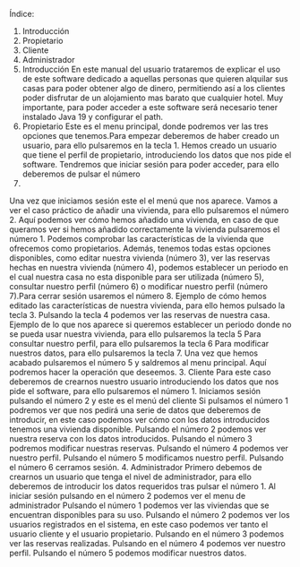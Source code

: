 Índice:
1. Introducción
2. Propietario
3. Cliente
4. Administrador
1. Introducción
En este manual del usuario trataremos de explicar el uso de este software dedicado a
aquellas personas que quieren alquilar sus casas para poder obtener algo de dinero,
permitiendo así a los clientes poder disfrutar de un alojamiento mas barato que cualquier
hotel.
Muy importante, para poder acceder a este software será necesario tener instalado Java
19 y configurar el path.
2. Propietario
Este es el menu principal, donde podremos ver las tres opciones que tenemos.Para
empezar deberemos de haber creado un usuario, para ello pulsaremos en la tecla 1.
Hemos creado un usuario que tiene el perfil de propietario, introduciendo los datos que nos
pide el software.
Tendremos que iniciar sesión para poder acceder, para ello deberemos de pulsar el número
2.
Una vez que iniciamos sesión este el el menú que nos aparece.
Vamos a ver el caso práctico de añadir una vivienda, para ello pulsaremos el número 2.
Aquí podemos ver cómo hemos añadido una vivienda, en caso de que queramos ver si
hemos añadido correctamente la vivienda pulsaremos el número 1.
Podemos comprobar las características de la vivienda que ofrecemos como propietarios.
Además, tenemos todas estas opciones disponibles, como editar nuestra vivienda
(número 3), ver las reservas hechas en nuestra vivienda (número 4), podemos establecer
un periodo en el cual nuestra casa no esta disponible para ser utilizada (número 5),
consultar nuestro perfil (número 6) o modificar nuestro perfil (número 7).Para cerrar sesión
usaremos el número 8.
Ejemplo de cómo hemos editado las características de nuestra vivienda, para ello hemos
pulsado la tecla 3.
Pulsando la tecla 4 podemos ver las reservas de nuestra casa.
Ejemplo de lo que nos aparece si queremos establecer un periodo donde no se pueda usar
nuestra vivienda, para ello pulsaremos la tecla 5
Para consultar nuestro perfil, para ello pulsaremos la tecla 6
Para modificar nuestros datos, para ello pulsaremos la tecla 7.
Una vez que hemos acabado pulsaremos el número 5 y saldremos al menu principal.
Aquí podremos hacer la operación que deseemos.
3. Cliente
Para este caso deberemos de crearnos nuestro usuario introduciendo los datos que nos
pide el software, para ello pulsaremos el número 1.
Iniciamos sesión pulsando el número 2 y este es el menú del cliente
Si pulsamos el número 1 podremos ver que nos pedirá una serie de datos que deberemos
de introducir, en este caso podemos ver cómo con los datos introducidos tenemos una
vivienda disponible.
Pulsando el número 2 podemos ver nuestra reserva con los datos introducidos.
Pulsando el número 3 podremos modificar nuestras reservas.
Pulsando el número 4 podemos ver nuestro perfil.
Pulsando el número 5 modificamos nuestro perfil.
Pulsando el número 6 cerramos sesión.
4. Administrador
Primero debemos de crearnos un usuario que tenga el nivel de administrador, para ello
deberemos de introducir los datos requeridos tras pulsar el número 1.
Al iniciar sesión pulsando en el número 2 podemos ver el menu de administrador
Pulsando el número 1 podemos ver las viviendas que se encuentran disponibles para su
uso.
Pulsando el número 2 podemos ver los usuarios registrados en el sistema, en este caso
podemos ver tanto el usuario cliente y el usuario propietario.
Pulsando en el número 3 podemos ver las reservas realizadas.
Pulsando en el número 4 podemos ver nuestro perfil.
Pulsando el número 5 podemos modificar nuestros datos.
